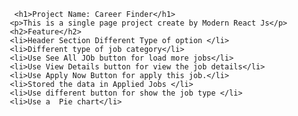             <h1>Project Name: Career Finder</h1>
           <p>This is a single page project create by Modern React Js</p>
           <h2>Feature</h2>
           <li>Header Section Different Type of option </li>
           <li>Different type of job category</li>
           <li>Use See All JOb button for load more jobs</li>
           <li>Use View Details button for view the job details</li>
           <li>Use Apply Now Button for apply this job.</li>
           <li>Stored the data in Applied Jobs </li>
           <li>Use different button for show the job type </li>
           <li>Use a  Pie chart</li>
